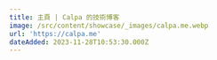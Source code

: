 ```yaml
---
title: 主頁 | Calpa 的技術博客
image: /src/content/showcase/_images/calpa.me.webp
url: 'https://calpa.me'
dateAdded: 2023-11-28T10:53:30.000Z
---
```


